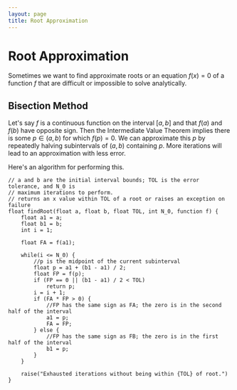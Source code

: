 ```yaml
---
layout: page
title: Root Approximation
---
```


# Root Approximation

Sometimes we want to find approximate roots or an equation $f(x) = 0$ of a function $f$ that are difficult or impossible to solve analytically.

## Bisection Method

Let's say $f$ is a continuous function on the interval $[a, b]$ and that $f(a)$ and $f(b)$ have opposite sign. Then the Intermediate Value Theorem implies there is some $p \in (a,b)$ for which $f(p) = 0.$ We can approximate this $p$ by repeatedly halving subintervals of $(a,b)$ containing $p.$ More iterations will lead to an approximation with less error.

Here's an algorithm for performing this.

```
// a and b are the initial interval bounds; TOL is the error tolerance, and N_0 is
// maximum iterations to perform.
// returns an x value within TOL of a root or raises an exception on failure
float findRoot(float a, float b, float TOL, int N_0, function f) {
    float a1 = a;
    float b1 = b;
    int i = 1;

    float FA = f(a1);

    while(i <= N_0) {
        //p is the midpoint of the current subinterval
        float p = a1 + (b1 - a1) / 2;
        float FP = f(p);
        if (FP == 0 || (b1 - a1) / 2 < TOL)
            return p;
        i = i + 1;
        if (FA * FP > 0) {
            //FP has the same sign as FA; the zero is in the second half of the interval
            a1 = p;
            FA = FP;
        } else {
            //FP has the same sign as FB; the zero is in the first half of the interval
            b1 = p;
        }
    }

    raise("Exhausted iterations without being within {TOL} of root.")
}

```

